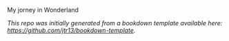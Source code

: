 
My jorney in Wonderland

*This repo was initially generated from a bookdown template available here: https://github.com/jtr13/bookdown-template.*



